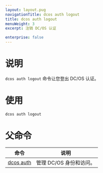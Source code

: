 ```yaml
---
layout: layout.pug
navigationTitle: dcos auth logout
title: dcos auth logout
menuWeight: 3
excerpt: 注销 DC/OS 认证

enterprise: false
---
```



# 说明
`dcos auth logout` 命令让您登出 DC/OS 认证。

# 使用

```bash
dcos auth logout
```

# 父命令

| 命令 | 说明 |
|---------|-------------|
| [dcos auth](/cn/1.11/cli/command-reference/dcos-auth/) | 管理 DC/OS 身份和访问。 |
